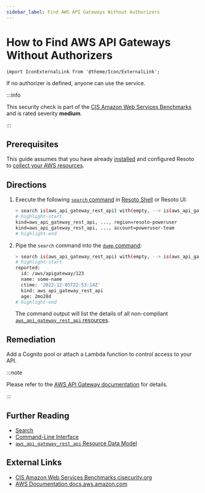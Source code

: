 ```yaml
---
sidebar_label: Find AWS API Gateways Without Authorizers
---
```


# How to Find AWS API Gateways Without Authorizers

```mdx-code-block
import IconExternalLink from '@theme/Icon/ExternalLink';
```

If no authorizer is defined, anyone can use the service.

:::info

This security check is part of the [CIS Amazon Web Services Benchmarks](https://cisecurity.org/benchmark/amazon_web_services) and is rated severity **medium**.

:::

## Prerequisites

This guide assumes that you have already [installed](../../../getting-started/install-resoto/index.md) and configured Resoto to [collect your AWS resources](../../../how-to-guides/data-sources/collect-aws-resource-data.md).

## Directions

1. Execute the following [`search` command](../../../reference/cli/search-commands/search.md) in [Resoto Shell](../../../reference/components/shell.md) or Resoto UI:

   ```bash
   > search is(aws_api_gateway_rest_api) with(empty, --> is(aws_api_gateway_authorizer))
   # highlight-start
   ​kind=aws_api_gateway_rest_api, ..., region=resoto-poweruser
   ​kind=aws_api_gateway_rest_api, ..., account=poweruser-team
   # highlight-end
   ```

2. Pipe the `search` command into the [`dump` command](../../../reference/cli/format-commands/dump.md):

   ```bash
   > search is(aws_api_gateway_rest_api) with(empty, --> is(aws_api_gateway_authorizer)) | dump
   # highlight-start
   ​reported:
   ​  id: /aws/apigateway/123
   ​  name: some-name
   ​  ctime: '2022-12-05T22:53:14Z'
   ​  kind: aws_api_gateway_rest_api
   ​  age: 2mo28d
   # highlight-end
   ```

   The command output will list the details of all non-compliant [`aws_api_gateway_rest_api` resources](../../../reference/data-models/aws/index.md#aws_api_gateway_rest_api).

## Remediation

Add a Cognito pool or attach a Lambda function to control access to your API.

:::note

Please refer to the [AWS API Gateway documentation](https://docs.aws.amazon.com/apigateway/latest/developerguide/apigateway-use-lambda-authorizer.html) for details.

:::

## Further Reading

- [Search](../../../reference/search/index.md)
- [Command-Line Interface](../../../reference/cli/index.md)
- [`aws_api_gateway_rest_api` Resource Data Model](../../../reference/data-models/aws/index.md#aws_api_gateway_rest_api)

## External Links

- [CIS Amazon Web Services Benchmarks <span class="badge badge--secondary" aria-hidden="true">cisecurity.org <IconExternalLink width="10" height="10" /></span>](https://cisecurity.org/benchmark/amazon_web_services)
- [AWS Documentation <span class="badge badge--secondary" aria-hidden="true">docs.aws.amazon.com <IconExternalLink width="10" height="10" /></span>](https://docs.aws.amazon.com/apigateway/latest/developerguide/apigateway-use-lambda-authorizer.html)
